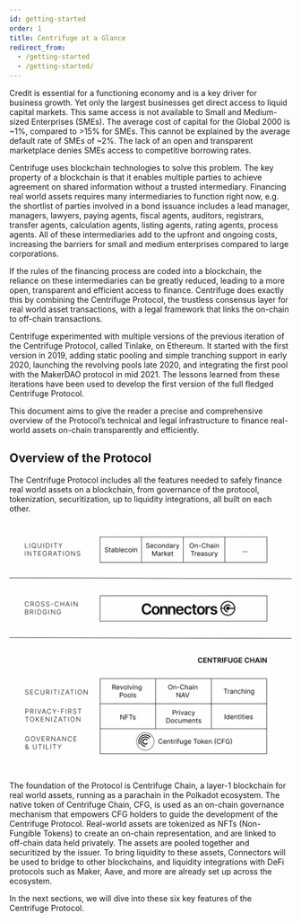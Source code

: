 ```yaml
---
id: getting-started
order: 1
title: Centrifuge at a Glance
redirect_from:
  - /getting-started
  - /getting-started/
---
```


Credit is essential for a functioning economy and is a key driver for business growth. Yet only the largest businesses get direct access to liquid capital markets. This same access is not available to Small and Medium-sized Enterprises (SMEs). The average cost of capital for the Global 2000 is ~1%, compared to >15% for SMEs. This cannot be explained by the average default rate of SMEs of ~2%. The lack of an open and transparent marketplace denies SMEs access to competitive borrowing  rates.

Centrifuge uses blockchain technologies to solve this problem. The key property of a blockchain is that it enables multiple parties to achieve agreement on shared information without a trusted intermediary. Financing real world assets requires many intermediaries to function right now, e.g. the shortlist of parties involved in a bond issuance includes a lead manager, managers, lawyers, paying agents, fiscal agents, auditors, registrars, transfer agents, calculation agents, listing agents, rating agents, process agents. All of these intermediaries add to the upfront and ongoing costs, increasing the barriers for small and medium enterprises compared to large corporations.

If the rules of the financing process are coded into a blockchain, the reliance on these intermediaries can be greatly reduced, leading to a more open, transparent and efficient access to finance. Centrifuge does exactly this by combining the Centrifuge Protocol, the trustless consensus layer for real world asset transactions, with a legal framework that links the on-chain to off-chain transactions.

Centrifuge experimented with multiple versions of the previous iteration of the Centrifuge Protocol, called Tinlake, on Ethereum. It started with the first version in 2019, adding static pooling and simple tranching support in early 2020, launching the revolving pools late 2020, and integrating the first pool with the MakerDAO protocol in mid 2021. The lessons learned from these iterations have been used to develop the first version of the full fledged Centrifuge Protocol.

This document aims to give the reader a precise and comprehensive overview of the Protocol’s technical and legal infrastructure to finance real-world assets on-chain transparently and efficiently.

## Overview of the Protocol
The Centrifuge Protocol includes all the features needed to safely finance real world assets on a blockchain, from governance of the protocol, tokenization, securitization, up to liquidity integrations,  all built on each other. 

![](./images/protocol.png#width=60%;)

The foundation of the Protocol is Centrifuge Chain, a layer-1 blockchain for real world assets, running as a parachain in the Polkadot ecosystem. The native token of Centrifuge Chain, CFG,  is used as an on-chain governance mechanism that empowers CFG holders to guide the development of the Centrifuge Protocol. Real-world assets are tokenized as NFTs (Non-Fungible Tokens) to create an on-chain representation, and are linked to off-chain data held privately. The assets are pooled together and securitized by the issuer. To bring liquidity to these assets, Connectors will be used to bridge to other blockchains, and liquidity integrations with DeFi protocols such as Maker, Aave, and more are already set up across the ecosystem.

In the next sections, we will dive into these six key features of the Centrifuge Protocol.
